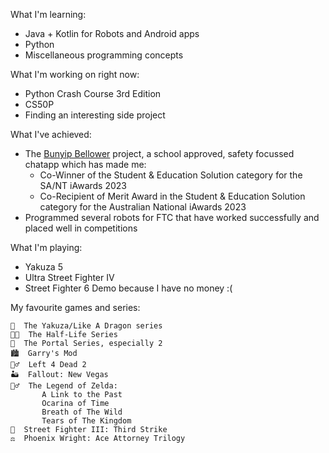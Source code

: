 What I'm learning:
 - Java + Kotlin for Robots and Android apps
 - Python
 - Miscellaneous programming concepts

What I'm working on right now:
 - Python Crash Course 3rd Edition
 - CS50P
 - Finding an interesting side project

What I've achieved:
 - The [Bunyip Bellower](https://github.com/Murray-Bridge-Bunyips/BunyipBellower) project, a school approved, safety focussed chatapp which has made me:
   - Co-Winner of the Student & Education Solution category for the SA/NT iAwards 2023
   - Co-Recipient of Merit Award in the Student & Education Solution category for the Australian National iAwards 2023
 - Programmed several robots for FTC that have worked successfully and placed well in competitions

What I'm playing:
 - Yakuza 5
 - Ultra Street Fighter IV
 - Street Fighter 6 Demo because I have no money :(

My favourite games and series:
 ```
👊  The Yakuza/Like A Dragon series
👨‍🔬  The Half-Life Series
🤖  The Portal Series, especially 2
🏙  Garry's Mod
🧟‍♂️  Left 4 Dead 2
🏜  Fallout: New Vegas
🧝‍♂️  The Legend of Zelda:
        A Link to the Past
        Ocarina of Time
        Breath of The Wild
        Tears of The Kingdom
🤼  Street Fighter III: Third Strike
⚖️  Phoenix Wright: Ace Attorney Trilogy
```
